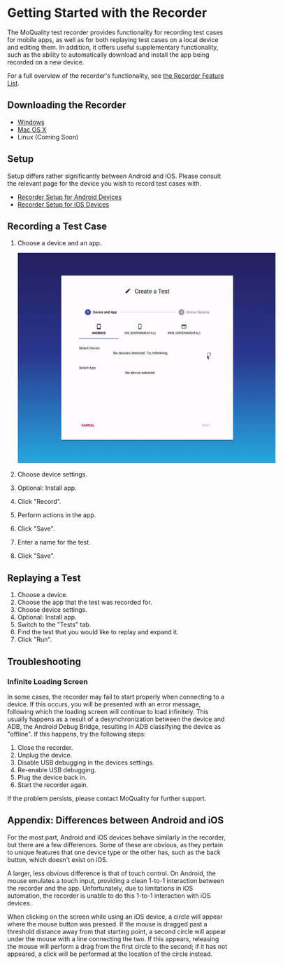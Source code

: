 # Getting Started with the Recorder

The MoQuality test recorder provides functionality for recording test cases for mobile apps, as well as for both replaying test cases on a local device and editing them. In addition, it offers useful supplementary functionality, such as the ability to automatically download and install the app being recorded on a new device.

For a full overview of the recorder's functionality, see [the Recorder Feature List](features).

## Downloading the Recorder

* [Windows](https://storage.googleapis.com/moquality/releases/prod-recorder/latest/recorder-win32-x64.zip)
* [Mac OS X](https://storage.googleapis.com/moquality/releases/prod-recorder/latest/recorder-darwin-x64.tar.gz)
* Linux (Coming Soon)

## Setup

Setup differs rather significantly between Android and iOS. Please consult the relevant page for the device you wish to record test cases with.

* [Recorder Setup for Android Devices](android)
* [Recorder Setup for iOS Devices](ios)

## Recording a Test Case

1. Choose a device and an app.

    <img src="common/select-device-and-settings.gif" style="max-width:600px;max-height:480px" />

2. Choose device settings.
3. Optional: Install app.
4. Click "Record".
5. Perform actions in the app.
6. Click "Save".
7. Enter a name for the test.
8. Click "Save".

## Replaying a Test

1. Choose a device.
2. Choose the app that the test was recorded for.
3. Choose device settings.
4. Optional: Install app.
5. Switch to the "Tests" tab.
6. Find the test that you would like to replay and expand it.
7. Click "Run".

## Troubleshooting

### Infinite Loading Screen

In some cases, the recorder may fail to start properly when connecting to a device. If this occurs, you will be presented with an error message, following which the loading screen will continue to load infinitely. This usually happens as a result of a desynchronization between the device and ADB, the Android Debug Bridge, resulting in ADB classifying the device as "offline". If this happens, try the following steps:

1. Close the recorder.
2. Unplug the device.
3. Disable USB debugging in the devices settings.
4. Re-enable USB debugging.
5. Plug the device back in.
6. Start the recorder again.

If the problem persists, please contact MoQuality for further support.

## Appendix: Differences between Android and iOS

For the most part, Android and iOS devices behave similarly in the recorder, but there are a few differences. Some of these are obvious, as they pertain to unique features that one device type or the other has, such as the back button, which doesn't exist on iOS.

A larger, less obvious difference is that of touch control. On Android, the mouse emulates a touch input, providing a clean 1-to-1 interaction between the recorder and the app. Unfortunately, due to limitations in iOS automation, the recorder is unable to do this 1-to-1 interaction with iOS devices.

When clicking on the screen while using an iOS device, a circle will appear where the mouse button was pressed. If the mouse is dragged past a threshold distance away from that starting point, a second circle will appear under the mouse with a line connecting the two. If this appears, releasing the mouse will perform a drag from the first circle to the second; if it has not appeared, a click will be performed at the location of the circle instead.
